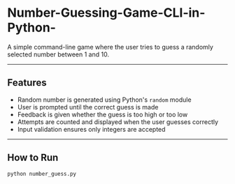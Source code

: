 # Number-Guessing-Game-CLI-in-Python-
A simple command-line game where the user tries to guess a randomly selected number between 1 and 10.

---

## Features

- Random number is generated using Python's `random` module
- User is prompted until the correct guess is made
- Feedback is given whether the guess is too high or too low
- Attempts are counted and displayed when the user guesses correctly
- Input validation ensures only integers are accepted

---

## How to Run

```bash
python number_guess.py
